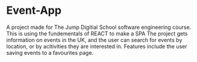 # Event-App

A project made for The Jump Digitial School software engineering course. This is using the fundementals of REACT to make a SPA
The project gets information on events in the UK, and the user can search for events by location, or by acitivities they are interested in.
Features include the user saving events to a favourites page.
